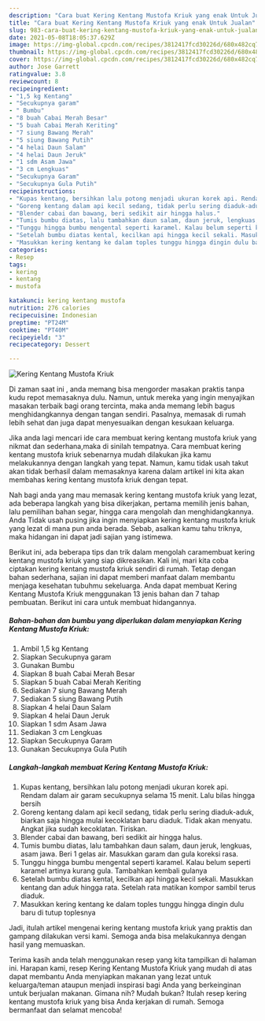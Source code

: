 ```yaml
---
description: "Cara buat Kering Kentang Mustofa Kriuk yang enak Untuk Jualan"
title: "Cara buat Kering Kentang Mustofa Kriuk yang enak Untuk Jualan"
slug: 983-cara-buat-kering-kentang-mustofa-kriuk-yang-enak-untuk-jualan
date: 2021-05-08T18:05:37.629Z
image: https://img-global.cpcdn.com/recipes/3812417fcd30226d/680x482cq70/kering-kentang-mustofa-kriuk-foto-resep-utama.jpg
thumbnail: https://img-global.cpcdn.com/recipes/3812417fcd30226d/680x482cq70/kering-kentang-mustofa-kriuk-foto-resep-utama.jpg
cover: https://img-global.cpcdn.com/recipes/3812417fcd30226d/680x482cq70/kering-kentang-mustofa-kriuk-foto-resep-utama.jpg
author: Jose Garrett
ratingvalue: 3.8
reviewcount: 8
recipeingredient:
- "1,5 kg Kentang"
- "Secukupnya garam"
- " Bumbu"
- "8 buah Cabai Merah Besar"
- "5 buah Cabai Merah Keriting"
- "7 siung Bawang Merah"
- "5 siung Bawang Putih"
- "4 helai Daun Salam"
- "4 helai Daun Jeruk"
- "1 sdm Asam Jawa"
- "3 cm Lengkuas"
- "Secukupnya Garam"
- "Secukupnya Gula Putih"
recipeinstructions:
- "Kupas kentang, bersihkan lalu potong menjadi ukuran korek api. Rendam dalam air garam secukupnya selama 15 menit. Lalu bilas hingga bersih"
- "Goreng kentang dalam api kecil sedang, tidak perlu sering diaduk-aduk, biarkan saja hingga mulai kecoklatan baru diaduk. Tidak akan menyatu. Angkat jika sudah kecoklatan. Tiriskan."
- "Blender cabai dan bawang, beri sedikit air hingga halus."
- "Tumis bumbu diatas, lalu tambahkan daun salam, daun jeruk, lengkuas, asam jawa. Beri 1 gelas air. Masukkan garam dan gula koreksi rasa."
- "Tunggu hingga bumbu mengental seperti karamel. Kalau belum seperti karamel artinya kurang gula. Tambahkan kembali gulanya"
- "Setelah bumbu diatas kental, kecilkan api hingga kecil sekali. Masukkan kentang dan aduk hingga rata. Setelah rata matikan kompor sambil terus diaduk."
- "Masukkan kering kentang ke dalam toples tunggu hingga dingin dulu baru di tutup toplesnya"
categories:
- Resep
tags:
- kering
- kentang
- mustofa

katakunci: kering kentang mustofa 
nutrition: 276 calories
recipecuisine: Indonesian
preptime: "PT24M"
cooktime: "PT40M"
recipeyield: "3"
recipecategory: Dessert

---
```



![Kering Kentang Mustofa Kriuk](https://img-global.cpcdn.com/recipes/3812417fcd30226d/680x482cq70/kering-kentang-mustofa-kriuk-foto-resep-utama.jpg)

Di zaman  saat ini , anda memang bisa mengorder masakan praktis tanpa kudu repot memasaknya dulu. Namun, untuk mereka yang ingin menyajikan masakan terbaik bagi orang tercinta, maka anda memang lebih bagus menghidangkannya dengan tangan sendiri. Pasalnya, memasak di rumah lebih sehat dan juga dapat menyesuaikan dengan kesukaan keluarga.

Jika anda lagi mencari ide cara membuat kering kentang mustofa kriuk yang nikmat dan sederhana,maka di sinilah tempatnya. Cara membuat kering kentang mustofa kriuk  sebenarnya mudah dilakukan jika kamu melakukannya dengan langkah yang tepat. Namun, kamu tidak usah takut akan tidak berhasil dalam memasaknya 
karena dalam artikel ini kita akan membahas kering kentang mustofa kriuk dengan tepat.  



Nah bagi anda yang mau memasak kering kentang mustofa kriuk yang lezat, ada beberapa langkah yang bisa dikerjakan, pertama memilih jenis bahan, lalu pemilihan bahan segar, hingga cara mengolah dan menghidangkannya. Anda Tidak usah pusing jika ingin menyiapkan kering kentang mustofa kriuk yang lezat di mana pun anda berada. Sebab, asalkan kamu  tahu triknya, maka hidangan ini dapat jadi sajian yang istimewa.

Berikut ini, ada beberapa tips dan trik dalam mengolah caramembuat kering kentang mustofa kriuk yang siap dikreasikan. Kali ini, mari kita coba ciptakan kering kentang mustofa kriuk sendiri di rumah. Tetap dengan bahan sederhana, sajian ini dapat memberi manfaat dalam membantu menjaga kesehatan tubuhmu sekeluarga. Anda dapat membuat Kering Kentang Mustofa Kriuk menggunakan 13 jenis bahan dan 7 tahap pembuatan. Berikut ini cara untuk membuat hidangannya.

<!--inarticleads1-->

##### Bahan-bahan dan bumbu yang diperlukan dalam menyiapkan Kering Kentang Mustofa Kriuk:

1. Ambil 1,5 kg Kentang
1. Siapkan Secukupnya garam
1. Gunakan  Bumbu
1. Siapkan 8 buah Cabai Merah Besar
1. Siapkan 5 buah Cabai Merah Keriting
1. Sediakan 7 siung Bawang Merah
1. Sediakan 5 siung Bawang Putih
1. Siapkan 4 helai Daun Salam
1. Siapkan 4 helai Daun Jeruk
1. Siapkan 1 sdm Asam Jawa
1. Sediakan 3 cm Lengkuas
1. Siapkan Secukupnya Garam
1. Gunakan Secukupnya Gula Putih




<!--inarticleads2-->

##### Langkah-langkah membuat Kering Kentang Mustofa Kriuk:

1. Kupas kentang, bersihkan lalu potong menjadi ukuran korek api. Rendam dalam air garam secukupnya selama 15 menit. Lalu bilas hingga bersih
1. Goreng kentang dalam api kecil sedang, tidak perlu sering diaduk-aduk, biarkan saja hingga mulai kecoklatan baru diaduk. Tidak akan menyatu. Angkat jika sudah kecoklatan. Tiriskan.
1. Blender cabai dan bawang, beri sedikit air hingga halus.
1. Tumis bumbu diatas, lalu tambahkan daun salam, daun jeruk, lengkuas, asam jawa. Beri 1 gelas air. Masukkan garam dan gula koreksi rasa.
1. Tunggu hingga bumbu mengental seperti karamel. Kalau belum seperti karamel artinya kurang gula. Tambahkan kembali gulanya
1. Setelah bumbu diatas kental, kecilkan api hingga kecil sekali. Masukkan kentang dan aduk hingga rata. Setelah rata matikan kompor sambil terus diaduk.
1. Masukkan kering kentang ke dalam toples tunggu hingga dingin dulu baru di tutup toplesnya




Jadi, itulah artikel mengenai  kering kentang mustofa kriuk  yang praktis dan gampang dilakukan versi kami. Semoga anda bisa melakukannya dengan hasil yang memuaskan. 

Terima kasih anda telah menggunakan resep yang kita tampilkan di halaman ini. Harapan kami, resep  Kering Kentang Mustofa Kriuk yang mudah di atas dapat membantu Anda menyiapkan makanan yang lezat untuk keluarga/teman ataupun menjadi inspirasi bagi Anda yang berkeinginan untuk berjualan makanan. Gimana nih? Mudah bukan? Itulah resep kering kentang mustofa kriuk yang bisa Anda kerjakan di rumah. Semoga bermanfaat dan selamat mencoba!

